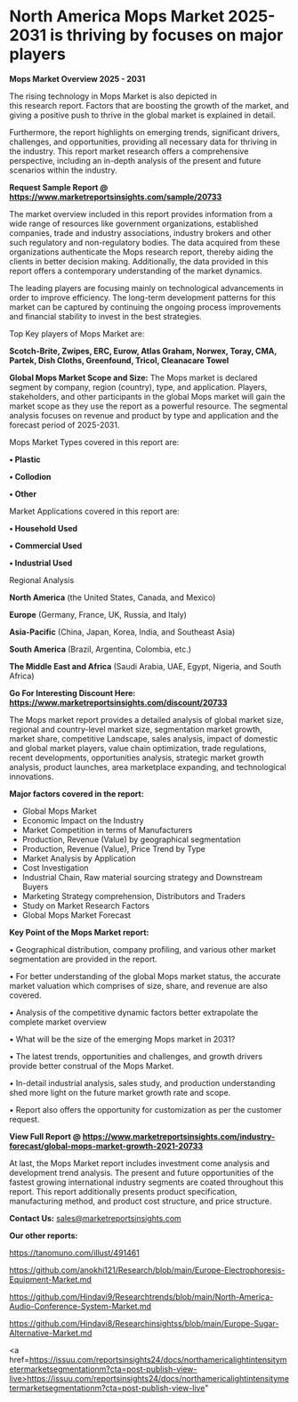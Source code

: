 # North America Mops Market 2025-2031 is thriving by focuses on major players

<Strong> Mops Market Overview 2025 - 2031</strong>

The rising technology in Mops Market is also depicted in this research report. Factors that are boosting the growth of the market, and giving a positive push to thrive in the global market is explained in detail.

Furthermore, the report highlights on emerging trends, significant drivers, challenges, and opportunities, providing all necessary data for thriving in the industry. This report market research offers a comprehensive perspective, including an in-depth analysis of the present and future scenarios within the industry.

<strong>Request Sample Report @ <a href=https://www.marketreportsinsights.com/sample/20733>https://www.marketreportsinsights.com/sample/20733</a></strong>

The market overview included in this report provides information from a wide range of resources like government organizations, established companies, trade and industry associations, industry brokers and other such regulatory and non-regulatory bodies. The data acquired from these organizations authenticate the Mops research report, thereby aiding the clients in better decision making. Additionally, the data provided in this report offers a contemporary understanding of the market dynamics.

The leading players are focusing mainly on technological advancements in order to improve efficiency. The long-term development patterns for this market can be captured by continuing the ongoing process improvements and financial stability to invest in the best strategies.

Top Key players of Mops Market are:

<strong>Scotch-Brite, Zwipes, ERC, Eurow, Atlas Graham, Norwex, Toray, CMA, Partek, Dish Cloths, Greenfound, Tricol, Cleanacare Towel</strong>

<strong><b>Global Mops Market Scope and Size:</b></strong>
The Mops market is declared segment by company, region (country), type, and application. Players, stakeholders, and other participants in the global Mops market will gain the market scope as they use the report as a powerful resource. The segmental analysis focuses on revenue and product by type and application and the forecast period of 2025-2031.

Mops Market Types covered in this report are:

<strong>• Plastic

• Collodion

• Other</strong>

Market Applications covered in this report are:

<strong>• Household Used

• Commercial Used

• Industrial Used</strong> 

Regional Analysis

<strong>North America</strong> (the United States, Canada, and Mexico)

<strong>Europe</strong> (Germany, France, UK, Russia, and Italy)

<strong>Asia-Pacific</strong> (China, Japan, Korea, India, and Southeast Asia)

<strong>South America</strong> (Brazil, Argentina, Colombia, etc.)

<strong>The Middle East and Africa</strong> (Saudi Arabia, UAE, Egypt, Nigeria, and South Africa)

<strong>Go For Interesting Discount Here: <a href=https://www.marketreportsinsights.com/discount/20733>https://www.marketreportsinsights.com/discount/20733</a></strong>

The Mops market report provides a detailed analysis of global market size, regional and country-level market size, segmentation market growth, market share, competitive Landscape, sales analysis, impact of domestic and global market players, value chain optimization, trade regulations, recent developments, opportunities analysis, strategic market growth analysis, product launches, area marketplace expanding, and technological innovations.

<strong><b>Major factors covered in the report:</b></strong>
<ul>
  <li>Global Mops Market </li>
  <li>Economic Impact on the Industry</li>
  <li>Market Competition in terms of Manufacturers</li>
  <li>Production, Revenue (Value) by geographical segmentation</li>
  <li>Production, Revenue (Value), Price Trend by Type</li>
  <li>Market Analysis by Application</li>
  <li>Cost Investigation</li>
  <li>Industrial Chain, Raw material sourcing strategy and Downstream Buyers</li>
  <li>Marketing Strategy comprehension, Distributors and Traders</li>
  <li>Study on Market Research Factors</li>
  <li>Global Mops Market Forecast</li>
</ul>

<strong><b>Key Point of the Mops Market report:</b></strong>

• Geographical distribution, company profiling, and various other market segmentation are provided in the report.

• For better understanding of the global Mops market status, the accurate market valuation which comprises of size, share, and revenue are also covered.

• Analysis of the competitive dynamic factors better extrapolate the complete market overview

• What will be the size of the emerging Mops market in 2031?

• The latest trends, opportunities and challenges, and growth drivers provide better construal of the Mops Market.

• In-detail industrial analysis, sales study, and production understanding shed more light on the future market growth rate and scope.

• Report also offers the opportunity for customization as per the customer request.

<strong><b>View Full Report @ <a href=https://www.marketreportsinsights.com/industry-forecast/global-mops-market-growth-2021-20733>https://www.marketreportsinsights.com/industry-forecast/global-mops-market-growth-2021-20733</a></b></strong>


At last, the Mops Market report includes investment come analysis and development trend analysis. The present and future opportunities of the fastest growing international industry segments are coated throughout this report. This report additionally presents product specification, manufacturing method, and product cost structure, and price structure.

<strong>Contact Us:</strong>
sales@marketreportsinsights.com

<strong>Our other reports:</strong>

<a href=https://tanomuno.com/illust/491461>https://tanomuno.com/illust/491461</a>

<a href=https://github.com/anokhi121/Research/blob/main/Europe-Electrophoresis-Equipment-Market.md>https://github.com/anokhi121/Research/blob/main/Europe-Electrophoresis-Equipment-Market.md</a>

<a href=https://github.com/Hindavi9/Researchtrends/blob/main/North-America-Audio-Conference-System-Market.md>https://github.com/Hindavi9/Researchtrends/blob/main/North-America-Audio-Conference-System-Market.md</a>

<a href=https://github.com/Hindavi8/Researchinsightss/blob/main/Europe-Sugar-Alternative-Market.md>https://github.com/Hindavi8/Researchinsightss/blob/main/Europe-Sugar-Alternative-Market.md</a>

<a href=https://issuu.com/reportsinsights24/docs/northamericalightintensitymetermarketsegmentationm?cta=post-publish-view-live>https://issuu.com/reportsinsights24/docs/northamericalightintensitymetermarketsegmentationm?cta=post-publish-view-live</a>"
